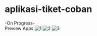 # aplikasi-tiket-coban

-On Progress-<br>
Preview Apps
![1](https://user-images.githubusercontent.com/25243293/183265966-5a27475f-4d73-4d90-a40c-bf57fbf53117.png)
![2](https://user-images.githubusercontent.com/25243293/183265974-e131dfa0-dd8b-4a6e-a56e-723c5e86c790.png)
![3](https://user-images.githubusercontent.com/25243293/183265959-aa539382-ab85-4d86-85c7-cfde36a8367c.png)

